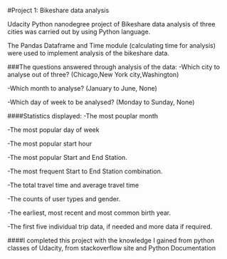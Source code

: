 #Project 1: Bikeshare data analysis

Udacity Python nanodegree project of Bikeshare data analysis of three cities was carried out by using Python language.

The Pandas Dataframe and Time module (calculating time for analysis) were used to implement analysis of the bikeshare data.

###The questions answered through analysis of the data:
-Which city to analyse out of three? (Chicago,New York city,Washington)

-Which month to analyse? (January to June, None)

-Which day of week to be analysed? (Monday to Sunday, None)

####Statistics displayed:
-The most pouplar month

-The most popular day of week

-The most popular start hour

-The most popular Start and End Station.

-The most frequent Start to End Station combination.

-The total travel time and average travel time

-The counts of user types and gender.

-The earliest, most recent and most common birth year.

-The first five individual trip data, if needed and more data if required.


####I completed this project with the knowledge I gained from python classes of Udacity, from stackoverflow site and Python Documentation
 
